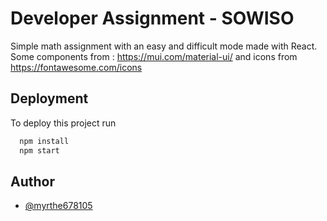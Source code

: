 
# Developer Assignment - SOWISO

Simple math assignment with an easy and difficult mode made with React. Some components from : https://mui.com/material-ui/ and icons from https://fontawesome.com/icons


## Deployment

To deploy this project run

```bash
  npm install
  npm start

```


## Author

- [@myrthe678105](https://github.com/myrthe678105)

